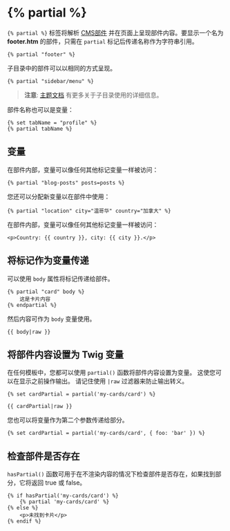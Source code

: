 # {% partial %}

`{% partial %}` 标签将解析 [CMS部件](../cms/partials.md) 并在页面上呈现部件内容。要显示一个名为 **footer.htm** 的部件，只需在 `partial` 标记后传递名称作为字符串引用。

```twig
{% partial "footer" %}
```

子目录中的部件可以以相同的方式呈现。

```twig
{% partial "sidebar/menu" %}
```

> **注意**:  [主题文档](../cms/themes.md#oc-subdirectories) 有更多关于子目录使用的详细信息。

部件名称也可以是变量：

```twig
{% set tabName = "profile" %}
{% partial tabName %}
```

## 变量

在部件内部，变量可以像任何其他标记变量一样被访问：

```twig
{% partial "blog-posts" posts=posts %}
```

您还可以分配新变量以在部件中使用：

```twig
{% partial "location" city="温哥华" country="加拿大" %}
```

在部件内部，变量可以像任何其他标记变量一样被访问：

```twig
<p>Country: {{ country }}, city: {{ city }}.</p>
```

## 将标记作为变量传递

可以使用 `body` 属性将标记传递给部件。

```twig
{% partial "card" body %}
    这是卡片内容
{% endpartial %}
```

然后内容可作为 `body` 变量使用。

```twig
{{ body|raw }}
```

## 将部件内容设置为 Twig 变量

在任何模板中，您都可以使用 `partial()` 函数将部件内容设置为变量。 这使您可以在显示之前操作输出。 请记住使用 `|raw` 过滤器来防止输出转义。

```twig
{% set cardPartial = partial('my-cards/card') %}

{{ cardPartial|raw }}
```

您也可以将变量作为第二个参数传递给部分。

```twig
{% set cardPartial = partial('my-cards/card', { foo: 'bar' }) %}
```

## 检查部件是否存在

`hasPartial()` 函数可用于在不渲染内容的情况下检查部件是否存在，如果找到部分，它将返回 true 或 false。

```twig
{% if hasPartial('my-cards/card') %}
    {% partial 'my-cards/card' %}
{% else %}
    <p>未找到卡片</p>
{% endif %}
```